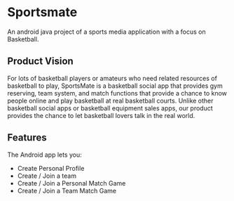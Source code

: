 # Sportsmate
An android java project of a sports media application with a focus on Basketball.

## Product Vision
For lots of basketball players or amateurs who need related resources of basketball to play,
SportsMate is a basketball social app that provides gym reserving, team system, and match
functions that provide a chance to know people online and play basketball at real basketball courts.
Unlike other basketball social apps or basketball equipment sales apps, our product provides the
chance to let basketball lovers talk in the real world.

## Features

The Android app lets you:
- Create Personal Profile
- Create / Join a team
- Create / Join a Personal Match Game
- Create / Join a Team Match Game

